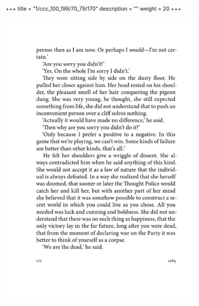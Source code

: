 +++
title = "1/ccc_100_199/70_79/170"
description = ""
weight = 20
+++

<img class="center-fit-jpg" src="/jpg_/out_jpg_1984__170.jpg" ></img>

